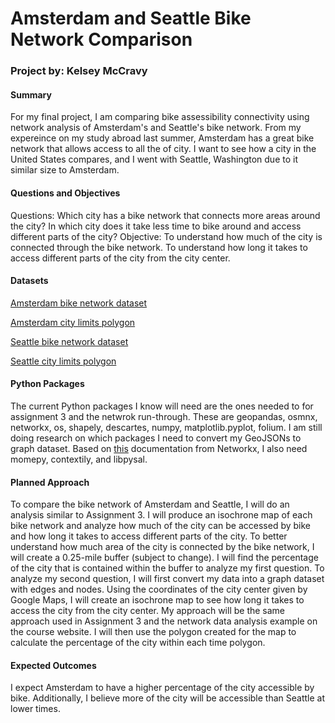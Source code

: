 # Amsterdam and Seattle Bike Network Comparison

### Project by: Kelsey McCravy

#### Summary

For my final project, I am comparing bike assessibility connectivity using network analysis of Amsterdam's and Seattle's bike network. From my expereince on my study abroad last summer, Amsterdam has a great bike network that allows access to all the of city. I want to see how a city in the United States compares, and I went with Seattle, Washington due to it similar size to Amsterdam.

#### Questions and Objectives

Questions: Which city has a bike network that connects more areas around the city? In which city does it take less time to bike around and access different parts of the city?
Objective: To understand how much of the city is connected through the bike network. To understand how long it takes to access different parts of the city from the city center.

#### Datasets

[Amsterdam bike network dataset](https://maps.amsterdam.nl/fietsnetten/)

[Amsterdam city limits polygon](https://maps.amsterdam.nl/gebiedsindeling/)

[Seattle bike network dataset](https://www.arcgis.com/apps/mapviewer/index.html?layers=bf36bd11b499489d8cc1d491b72eb712)

[Seattle city limits polygon](https://data-seattlecitygis.opendata.arcgis.com/datasets/4fbe28084541458e9b393b112ff76e86_0/explore)


#### Python Packages

The current Python packages I know will need are the ones needed to for assignment 3 and the netwrok run-through. These are geopandas, osmnx, networkx, os, shapely, descartes, numpy, matplotlib.pyplot, folium. I am still doing research on which packages I need to convert my GeoJSONs to graph dataset. Based on [this](https://networkx.org/documentation/stable/auto_examples/geospatial/plot_lines.html) documentation from Networkx, I also need momepy, contextily, and libpysal.

#### Planned Approach

To compare the bike network of Amsterdam and Seattle, I will do an analysis similar to Assignment 3. I will produce an isochrone map of each bike network and analyze how much of the city can be accessed by bike and how long it takes to access different parts of the city.
To better understand how much area of the city is connected by the bike network, I will create a 0.25-mile buffer (subject to change). I will find the percentage of the city that is contained within the buffer to analyze my first question. 
To analyze my second question, I will first convert my data into a graph dataset with edges and nodes. Using the coordinates of the city center given by Google Maps, I will create an isochrone map to see how long it takes to access the city from the city center. My approach will be the same approach used in Assignment 3 and the network data analysis example on the course website. I will then use the polygon created for the map to calculate the percentage of the city within each time polygon.

#### Expected Outcomes

I expect Amsterdam to have a higher percentage of the city accessible by bike. Additionally, I believe more of the city will be accessible than Seattle at lower times.
